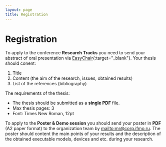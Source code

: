 ```yaml
---
layout: page
title: Registration
---
```

# Registration

To apply to the conference **Research Tracks** you need to send your abstract of oral presentation via [EasyChair](https://easychair.org/conferences/?conf=micsecs2018){:target="_blank"}. Your thesis should conent:

1. Title
2. Content (the aim of the research, issues, obtained results)
3. List of the references (bibliography)

The requirements of the thesis:

* The thesis should be submitted as a **single PDF** file.
* Max thesis pages: 3
* Font: Times New Roman, 12pt


To apply to the **Poster & Demo session** you should send your poster in **PDF** (A2 paper format) to the organization team by <mailto:mr@corp.ifmo.ru>. The poster should content the main points of your results and the description of the obtained executable models, devices and etc. during your research.
